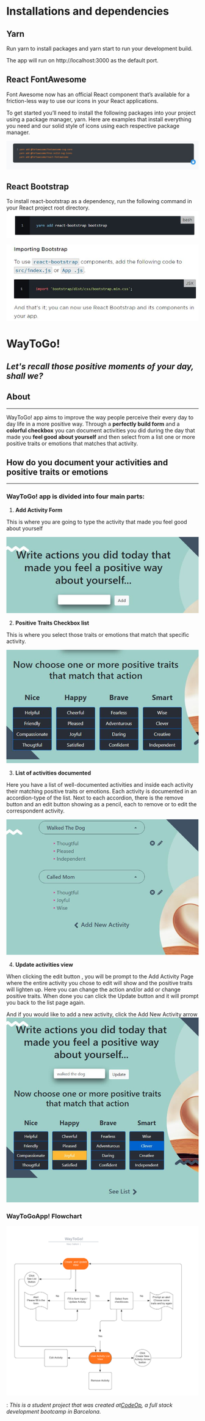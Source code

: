 # Installations and dependencies

## Yarn

Run yarn to install packages and yarn start to run your development build.

The app will run on http://localhost:3000 as the default port.

## React FontAwesome

Font Awesome now has an official React component that’s available for a friction-less way to use our icons in your React applications.

To get started you’ll need to install the following packages into your project using a package manager, yarn. Here are examples that install everything you need and our solid style of icons using each respective package manager.

![alt text](src/images/ReactFontawesome.JPG)

## React Bootstrap

To install react-bootstrap as a dependency, run the following command in your React project root directory.
![alt text](src/images/Bootstrap.JPG)

![alt text](src/images/Bootstrap1.JPG)

# WayToGo!

## _Let's recall those positive moments of your day, shall we?_

## About

---

WayToGo! app aims to improve the way people perceive their every day to day life in a more positive way. Through a **perfectly build form** and a **colorful checkbox** you can document activities you did during the day that made you **feel good about yourself** and then select from a list one or more positive traits or emotions that matches that activity.

## How do you document your activities and positive traits or emotions

---

### WayToGo! app is divided into four main parts:

1. **Add Activity Form**

This is where you are going to type the activity that made you feel good about yourself

![alt text](src/images/firstPart.JPG)

2. **Positive Traits Checkbox list**

This is where you select those traits or emotions that match that specific activity.

![alt text](src/images/secondPart.JPG)

3. **List of activities documented**

Here you have a list of well-documented activities and inside each activity their matching positive traits or emotions. Each activity is documented in an accordion-type of the list. Next to each accordion, there is the remove button and an edit button showing as a pencil, each to remove or to edit the correspondent activity.

![alt text](src/images/thirdPart.JPG)

4. **Update activities view**

When clicking the edit button , you will be prompt to the Add Activity Page where the entire activity you chose to edit will show and the positive traits will lighten up. Here you can change the action and/or add or change positive traits. When done you can click the Update button and it will prompt you back to the list page again.

And if you would like to add a new activity, click the Add New Activity arrow
![alt text](src/images/forthPart.JPG)

### WayToGoApp! Flowchart

![alt text](src/images/WayToGoFlowchart.PNG)

: ​*This is a student project that was created at[CodeOp](http://codeop.tech), a full stack development bootcamp in Barcelona.*
